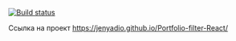 [![Build status](https://ci.appveyor.com/api/projects/status/e778st35v0i45x2t?svg=true)](https://ci.appveyor.com/project/Jenyadio/portfolio-filter-react)

Ссылка на проект https://jenyadio.github.io/Portfolio-filter-React/
